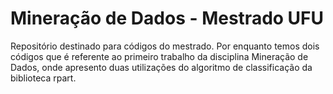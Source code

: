 # Mineração de Dados - Mestrado UFU
Repositório destinado para códigos do mestrado.
Por enquanto temos dois códigos que é referente ao primeiro trabalho da disciplina Mineração de Dados, onde apresento duas utilizações do algoritmo de classificação da biblioteca rpart.
